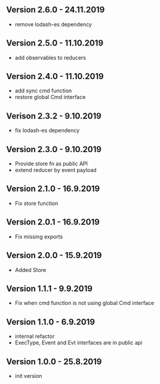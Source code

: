 ## Version 2.6.0 - 24.11.2019
- remove lodash-es dependency

## Version 2.5.0 - 11.10.2019
- add observables to reducers

## Version 2.4.0 - 11.10.2019
- add sync cmd function
- restore global Cmd interface

## Verison 2.3.2 - 9.10.2019
- fix lodash-es dependency

## Version 2.3.0 - 9.10.2019
- Provide store fn as public API
- extend reducer by event payload

## Version 2.1.0 - 16.9.2019
- Fix store function

## Version 2.0.1 - 16.9.2019
- Fix missing exports

## Version 2.0.0 - 15.9.2019
- Added Store

## Version 1.1.1 - 9.9.2019
- Fix when cmd function is not using global Cmd interface

## Version 1.1.0 - 6.9.2019
- internal refactor
- ExecType, Event and Evt interfaces are in public api

## Version 1.0.0 - 25.8.2019
- init version

